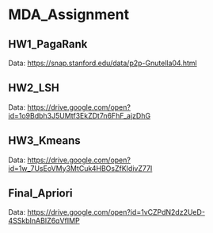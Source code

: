 # MDA_Assignment
## HW1_PagaRank  
Data: https://snap.stanford.edu/data/p2p-Gnutella04.html  
## HW2_LSH  
Data: https://drive.google.com/open?id=1o9Bdbh3J5UMtf3EkZDt7n6FhF_ajzDhG  
## HW3_Kmeans  
Data: https://drive.google.com/open?id=1w_7UsEoVMy3MtCuk4HBOsZfKIdivZ77I
## Final_Apriori
Data: https://drive.google.com/open?id=1vCZPdN2dz2UeD-4SSkbInABIZ6qVfIMP
